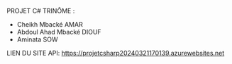 PROJET C# 
TRINÔME :
- Cheikh Mbacké AMAR
- Abdoul Ahad Mbacké DIOUF 
- Aminata SOW

LIEN DU SITE API: https://projetcsharp20240321170139.azurewebsites.net
